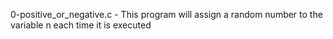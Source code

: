 0-positive_or_negative.c - This program will assign a random number to the variable n each time it is executed
